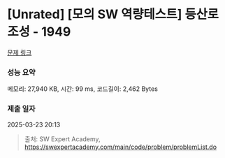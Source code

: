 # [Unrated] [모의 SW 역량테스트] 등산로 조성 - 1949 

[문제 링크](https://swexpertacademy.com/main/code/problem/problemDetail.do?contestProbId=AV5PoOKKAPIDFAUq) 

### 성능 요약

메모리: 27,940 KB, 시간: 99 ms, 코드길이: 2,462 Bytes

### 제출 일자

2025-03-23 20:13



> 출처: SW Expert Academy, https://swexpertacademy.com/main/code/problem/problemList.do